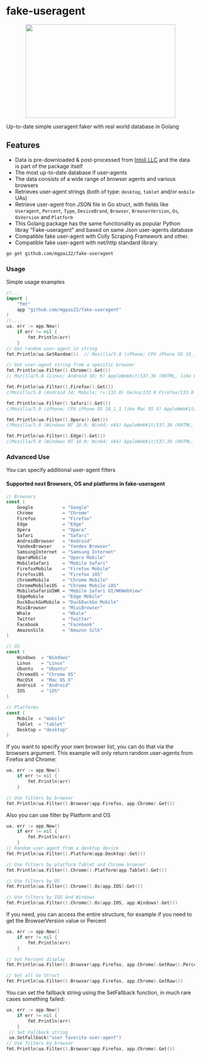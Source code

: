 # fake-useragent

<p align="center">
  <img width="400" height="250" src="https://github.com/user-attachments/assets/4a28c3fe-4e9d-4a4f-a677-9ea454fcdd34">
</p>

Up-to-date simple useragent faker with real world database in Golang

## Features

- Data is pre-downloaded & post-processed from [Intoli LLC](https://github.com/intoli/user-agents/tree/main/src) and the data is part of the package itself
- The most up-to-date database if user-agents
- The data consists of a wide range of browser agents and various browsers
- Retrieves user-agent strings (both of type: `desktop`, `tablet` and/or `mobile` UAs)
- Retrieve user-agent fron JSON file in Go struct, with fields like `Useragent`, `Percent`, `Type`, `DeviceBrand`, `Browser`, `BrowserVersion`, `Os`, `OsVersion` and `Platform`
- This Golang package has the same functionality as popular Python libray "Fake-useragent" and based on same Json user-agents database
- Compatible fake user-agent with Colly Scraping Framework and other.
- Compatible fake user-agent with net/http standard library.

```sh
go get github.com/mgpai22/fake-useragent
```

### Usage

Simple usage examples

```go
//...
import (
	"fmt"
	app "github.com/mgpai22/fake-useragent"
)
//....
ua, err := app.New()
	if err != nil {
		fmt.Println(err)
	}
// Get random user-agent in string
fmt.Println(ua.GetRandom())  // Mozilla/5.0 (iPhone; CPU iPhone OS 18_1_1 like Mac OS X) AppleWebKit/605.1.15 (KHTML, like Gecko) Version/18.1.1 Mobile/15E148 Safari/604.1

// Get user-agent string from a specific browser
fmt.Println(ua.Filter().Chrome().Get())
// Mozilla/5.0 (Linux; Android 10; K) AppleWebKit/537.36 (KHTML, like Gecko) Chrome/131.0.0.0 Mobile Safari/537.36

fmt.Println(ua.Filter().Firefox().Get())
//Mozilla/5.0 (Android 14; Mobile; rv:133.0) Gecko/133.0 Firefox/133.0

fmt.Println(ua.Filter().Safari().Get())
//Mozilla/5.0 (iPhone; CPU iPhone OS 18_1_1 like Mac OS X) AppleWebKit/605.1.15 (KHTML, like Gecko) Version/18.1.1 Mobile/15E148 Safari/604.1

fmt.Println(ua.Filter().Opera().Get())
//Mozilla/5.0 (Windows NT 10.0; Win64; x64) AppleWebKit/537.36 (KHTML, like Gecko) Chrome/128.0.0.0 Safari/537.36 OPR/114.0.0.0

fmt.Println(ua.Filter().Edge().Get())
//Mozilla/5.0 (Windows NT 10.0; Win64; x64) AppleWebKit/537.36 (KHTML, like Gecko) Chrome/131.0.0.0 Safari/537.36 Edg/131.0.0.0
```

### Advanced Use

You can specify additional user-agent filters

#### Supported next Browsers, OS and platforms in fake-useragent

```go
// Browsers
const (
	Google           = "Google"
	Chrome           = "Chrome"
	Firefox          = "Firefox"
	Edge             = "Edge"
	Opera            = "Opera"
	Safari           = "Safari"
	AndroidBrowser   = "Android"
	YandexBrowser    = "Yandex Browser"
	SamsungInternet  = "Samsung Internet"
	OperaMobile      = "Opera Mobile"
	MobileSafari     = "Mobile Safari"
	FirefoxMobile    = "Firefox Mobile"
	FirefoxiOS       = "Firefox iOS"
	ChromeMobile     = "Chrome Mobile"
	ChromeMobileiOS  = "Chrome Mobile iOS"
	MobileSafariUIWK = "Mobile Safari UI/WKWebView"
	EdgeMobile       = "Edge Mobile"
	DuckDuckGoMobile = "DuckDuckGo Mobile"
	MiuiBrowser      = "MiuiBrowser"
	Whale            = "Whale"
	Twitter          = "Twitter"
	Facebook         = "Facebook"
	AmazonSilk       = "Amazon Silk"
)

// OS
const (
	Windows  = "Windows"
	Linux    = "Linux"
	Ubuntu   = "Ubuntu"
	ChromeOS = "Chrome OS"
	MacOSX   = "Mac OS X"
	Android  = "Android"
	IOS      = "iOS"
)

// Platforms
const (
	Mobile  = "mobile"
	Tablet  = "tablet"
	Desktop = "desktop"
)
```

If you want to specify your own browser list, you can do that via the browsers argument.
This example will only return random user-agents from Firefox and Chrome:

```go
ua, err := app.New()
	if err != nil {
		fmt.Println(err)
	}

// Use filters by browser
fmt.Println(ua.Filter().Browser(app.Firefox, app.Chrome).Get())

```

Also you can use filter by Platform and OS

```go
ua, err := app.New()
	if err != nil {
		fmt.Println(err)
	}
// Random user-agent from a desktop device
fmt.Println(ua.Filter().Platform(app.Desktop).Get())

// Use filters by platform Tablet and Chrome browser
fmt.Println(ua.Filter().Chrome().Platform(app.Tablet).Get())

// Use filters by OS
fmt.Println(ua.Filter().Chrome().Os(app.IOS).Get())

// Use filters by IOS And Windows
fmt.Println(ua.Filter().Chrome().Os(app.IOS, app.Windows).Get())
```

If you need, you can access the entire structure, for example if you need to get the BrowserVersion value or Percent

```go
ua, err := app.New()
	if err != nil {
		fmt.Println(err)
	}

// Get Percent display
fmt.Println(ua.Filter().Browser(app.Firefox, app.Chrome).GetRaw().Percent)

// Get all Go Struct
fmt.Println(ua.Filter().Browser(app.Firefox, app.Chrome).GetRaw())

```

You can set the fallback string using the SetFallback function, in much rare cases something failed:

```go
ua, err := app.New()
	if err != nil {
		fmt.Println(err)
	}
 // Set Fallback string
 ua.SetFallback("user favorite user-agent")
// Use filters by browser
fmt.Println(ua.Filter().Browser(app.Firefox, app.Chrome).Get())

```

